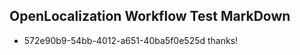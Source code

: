 ## OpenLocalization Workflow Test MarkDown
* 572e90b9-54bb-4012-a651-40ba5f0e525d thanks!

<!--HONumber=Jul16_HO2-->


